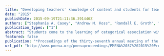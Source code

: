```yaml
---
title: "Developing teachers' knowledge of content and students for teaching categorical association"
date: "2015"
publishDate: 2015-09-19T21:11:36.391446Z
authors: ["Stephanie A. Casey", "Andrew M. Ross", "Randall E. Groth", "Rrita Zejnullahi"]
publication_types: ["1"]
abstract: "Students come to the learning of categorical association with many misconceptions. The purpose of this study was to determine the effectiveness of novel curriculum materials to improve mathematics teachers’ knowledge of students’ conceptions regarding categorical association. Results showed that prior to use of the materials, teachers’ knowledge was mostly limited to variations on one misconception. Following use of the materials, they were more broadly aware of a number of different misconceptions and improved their ability to analyze categorical data for association."
featured: false
publication: "*Proceedings of the thirty-seventh annual meeting of the North American Chapter of the International Group for the Psychology of Mathematics Education*"
url_pdf: "http://www.pmena.org/pmenaproceedings/PMENA%2037%202015%20Proceedings.pdf"
---
```


